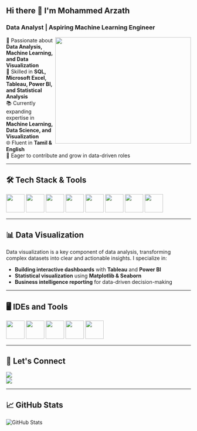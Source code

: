 ## Hi there 👋 I'm Mohammed Arzath

### Data Analyst | Aspiring Machine Learning Engineer

<img align="right" width="370" height="290" src="https://media2.giphy.com/media/M9kgjEsLG6LMbYC9dl/200.gif?cid=790b7611gj2mvrri5gvk39qt05qlio6p5qs8i4i5bhyqt58u&rid=200.gif&ct=g">

🔬 Passionate about **Data Analysis, Machine Learning, and Data Visualization**  
🔄 Skilled in **SQL, Microsoft Excel, Tableau, Power BI, and Statistical Analysis**  
📚 Currently expanding expertise in **Machine Learning, Data Science, and Visualization**  
🌐 Fluent in **Tamil & English**  
🌟 Eager to contribute and grow in data-driven roles  

---

## 🛠 Tech Stack & Tools

<img height="50" width="50" src="https://img.icons8.com/color/48/000000/python.png" /> <img height="50" width="50" src="https://img.icons8.com/color/48/000000/sql.png" /> <img height="50" width="50" src="https://img.icons8.com/color/48/000000/excel.png" /> <img height="50" width="50" src="https://img.icons8.com/color/48/000000/power-bi.png" /> <img height="50" width="50" src="https://img.icons8.com/color/48/000000/tableau-software.png" /> <img height="50" width="50" src="https://img.icons8.com/color/48/000000/pandas.png" /> <img height="50" width="50" src="https://img.icons8.com/color/48/000000/numpy.png" /> <img height="50" width="50" src="https://img.icons8.com/color/48/000000/matplotlib.png" />

---

## 📊 Data Visualization

Data visualization is a key component of data analysis, transforming complex datasets into clear and actionable insights. I specialize in:

- **Building interactive dashboards** with **Tableau** and **Power BI**  
- **Statistical visualization** using **Matplotlib & Seaborn**  
- **Business intelligence reporting** for data-driven decision-making  

---

## 🖥️ IDEs and Tools

<img height="50" width="50" src="https://img.icons8.com/color/48/000000/jupyter.png"/> <img height="50" width="50" src="https://img.icons8.com/color/48/000000/visual-studio-code-2019.png"/> <img height="50" width="50" src="https://img.icons8.com/color/48/000000/pycharm.png"/> <img height="50" width="50" src="https://img.icons8.com/color/48/000000/git.png"/> <img height="50" width="50" src="https://img.icons8.com/dusk/64/000000/anaconda.png"/>

---

## 🔗 Let's Connect

[<img src="https://img.shields.io/badge/LinkedIn-0077B5?style=for-the-badge&logo=linkedin&logoColor=white" />](https://www.linkedin.com/in/mohammed-arzath/)  
[<img src="https://img.shields.io/badge/GitHub-181717?style=for-the-badge&logo=github&logoColor=white" />](https://github.com/mohammed-arzath)

---

## 📈 GitHub Stats

![GitHub Stats](https://github-readme-stats.vercel.app/api?username=mohammed-arzath&theme=dark&show_icons=true)
